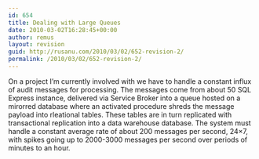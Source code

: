 ```yaml
---
id: 654
title: Dealing with Large Queues
date: 2010-03-02T16:28:45+00:00
author: remus
layout: revision
guid: http://rusanu.com/2010/03/02/652-revision-2/
permalink: /2010/03/02/652-revision-2/
---
```

On a project I&#8217;m currently involved with we have to handle a constant influx of audit messages for processing. The messages come from about 50 SQL Express instance, delivered via Service Broker into a queue hosted on a mirorred database where an activated procedure shreds the message payload into rleational tables. These tables are in turn replicated with transactional replication into a data warehouse database. The system must handle a constant average rate of about 200 messages per second, 24&#215;7, with spikes going up to 2000-3000 messages per second over periods of minutes to an hour.